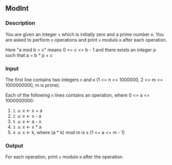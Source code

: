 ## ModInt

### Description

You are given an integer `x` which is initially zero and a prime number `m`. You are asked to perform `n` operations and print `x` modulo `m` after each operation. 

Here "a mod b = c" means 0 <= c <= b - 1 and there exists an integer p such that a = b * p + c

### Input

The first line contains two integers `n` and `m` (1 <= n <= 1000000, 2 <= m <= 1000000000, m is prime).

Each of the following `n` lines contains an operation, where 0 <= a <= 1000000000:

1. `1 a`: x <- x + a
2. `2 a`: x <- x - a
3. `5 a`: x <- a - x
4. `3 a`: x <- x * a
5. `4 a`: x <- k, where (a * k) mod m is x (1 <= a <= m - 1)

### Output

For each operation, print `x` modulo `m` after the operation.
